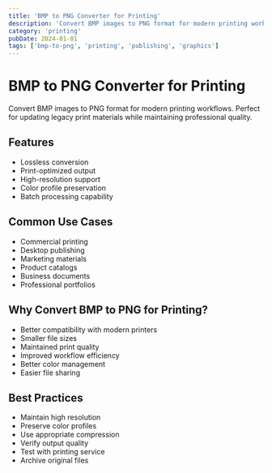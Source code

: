 ```yaml
---
title: 'BMP to PNG Converter for Printing'
description: 'Convert BMP images to PNG format for modern printing workflows. Optimize print materials while maintaining professional quality.'
category: 'printing'
pubDate: 2024-01-01
tags: ['bmp-to-png', 'printing', 'publishing', 'graphics']
---
```


# BMP to PNG Converter for Printing

Convert BMP images to PNG format for modern printing workflows. Perfect for updating legacy print materials while maintaining professional quality.

## Features

- Lossless conversion
- Print-optimized output
- High-resolution support
- Color profile preservation
- Batch processing capability

## Common Use Cases

- Commercial printing
- Desktop publishing
- Marketing materials
- Product catalogs
- Business documents
- Professional portfolios

## Why Convert BMP to PNG for Printing?

- Better compatibility with modern printers
- Smaller file sizes
- Maintained print quality
- Improved workflow efficiency
- Better color management
- Easier file sharing

## Best Practices

- Maintain high resolution
- Preserve color profiles
- Use appropriate compression
- Verify output quality
- Test with printing service
- Archive original files 